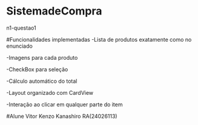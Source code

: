 # SistemadeCompra
n1-questao1

#Funcionalidades implementadas
-Lista de produtos exatamente como no enunciado

-Imagens para cada produto

-CheckBox para seleção

-Cálculo automático do total

-Layout organizado com CardView

-Interação ao clicar em qualquer parte do item

#Alune Vitor Kenzo Kanashiro RA(24026113)

